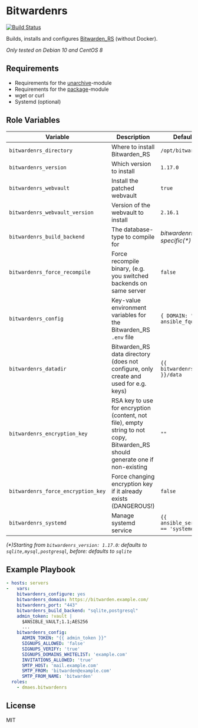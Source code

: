 # Bitwardenrs

[![Build Status](https://travis-ci.com/dmaes/ansible-role-bitwardenrs.svg?branch=master)](https://travis-ci.com/dmaes/ansible-role-bitwardenrs)

Builds, installs and configures [Bitwarden_RS](https://github.com/dani-garcia/bitwarden_rs) (without Docker).

*Only tested on Debian 10 and CentOS 8*

## Requirements
* Requirements for the [unarchive](https://docs.ansible.com/ansible/latest/modules/unarchive_module.html)-module
* Requirements for the [package](https://docs.ansible.com/ansible/latest/modules/package_module.html)-module
* wget or curl
* Systemd (optional)

## Role Variables
| Variable | Description | Default value |
| --- | --- | --- |
| `bitwardenrs_directory` | Where to install Bitwarden_RS | `/opt/bitwarden_rs` |
| `bitwardenrs_version` | Which version to install | `1.17.0` |
| `bitwardenrs_webvault` | Install the patched webvault | `true` |
| `bitwardenrs_webvault_version` | Version of the webvault to install | `2.16.1` |
| `bitwardenrs_build_backend` | The database-type to compile for | *bitwardenrs_version-specific(\*)* |
| `bitwardenrs_force_recompile` | Force recompile binary, (e.g. you switched backends on same server | `false` |
| `bitwardenrs_config` | Key-value environment variables for the Bitwarden_RS `.env` file | `{ DOMAIN: "https://{{ ansible_fqdn }}/" }` |
| `bitwardenrs_datadir` | Bitwarden_RS data directory (does not configure, only create and used for e.g. keys) | `{{ bitwardenrs_directory }}/data` |
| `bitwardenrs_encryption_key` | RSA key to use for encryption (content, not file), empty string to not copy, Bitwarden_RS should generate one if non-existing | `""` |
| `bitwardenrs_force_encryption_key` | Force changing encryption key if it already exists (DANGEROUS!) | `false` |
| `bitwardenrs_systemd` | Manage systemd service | `{{ ansible_service_mgr == 'systemd' }}` |
*(\*)Starting from `bitwardenrs_version: 1.17.0`: defaults to `sqlite,mysql,postgresql`, before: defaults to `sqlite`*

## Example Playbook
```yaml
- hosts: servers
-   vars:
    bitwardenrs_configure: yes
    bitwardenrs_domain: https://bitwarden.example.com/
    bitwardenrs_port: "443"
    bitwardenrs_build_backend: "sqlite,postgresql"
    admin_token: !vault | 
      $ANSIBLE_VAULT;1.1;AES256
      ...
    bitwardenrs_config:
      ADMIN_TOKEN: "{{ admin_token }}"
      SIGNUPS_ALLOWED: 'false'
      SIGNUPS_VERIFY: 'true'
      SIGNUPS_DOMAINS_WHITELIST: 'example.com'
      INVITATIONS_ALLOWED: 'true'
      SMTP_HOST: 'mail.example.com'
      SMTP_FROM: 'bitwarden@example.com'
      SMTP_FROM_NAME: 'bitwarden'
  roles:
    - dmaes.bitwardenrs
```

## License
MIT
